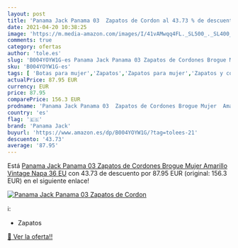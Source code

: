 ```yaml
---
layout: post
title: 'Panama Jack Panama 03  Zapatos de Cordon al 43.73 % de descuento'
date: 2021-04-20 10:38:25
image: 'https://m.media-amazon.com/images/I/41vAMwqq4FL._SL500_._SL400_.jpg'
comments: true
category: ofertas
author: 'tole.es'
slug: 'B004YOYW1G-es Panama Jack Panama 03 Zapatos de Cordones Brogue Mujer...'
sku: 'B004YOYW1G-es'
tags: [ 'Botas para mujer','Zapatos','Zapatos para mujer','Zapatos y complementos','panama jack','zapatos', ]
actualPrice: 87.95 EUR
currency: EUR
price: 87.95
comparePrice: 156.3 EUR
prodname: 'Panama Jack Panama 03  Zapatos de Cordones Brogue Mujer  Amarillo  Vintage Napa   36 EU'
country: 'es'
flag: '🇪🇸'
brand: 'Panama Jack'
buyurl: 'https://www.amazon.es/dp/B004YOYW1G/?tag=tolees-21'
descuento: '43.73'
average: '87.95'
---
```


Está [Panama Jack Panama 03  Zapatos de Cordones Brogue Mujer  Amarillo  Vintage Napa   36 EU](https://www.amazon.es/dp/B004YOYW1G/?tag=tolees-21) con 43.73 de descuento por 87.95 EUR (original: 156.3 EUR) en el siguiente enlace!

[![Panama Jack Panama 03  Zapatos de Cordon](https://m.media-amazon.com/images/I/41vAMwqq4FL._SL500_._SL400_.jpg)](https://www.amazon.es/dp/B004YOYW1G/?tag=tolees-21)

ℹ️:

- Zapatos

[🛒 Ver la oferta!!](https://www.amazon.es/dp/B004YOYW1G/?tag=tolees-21)
